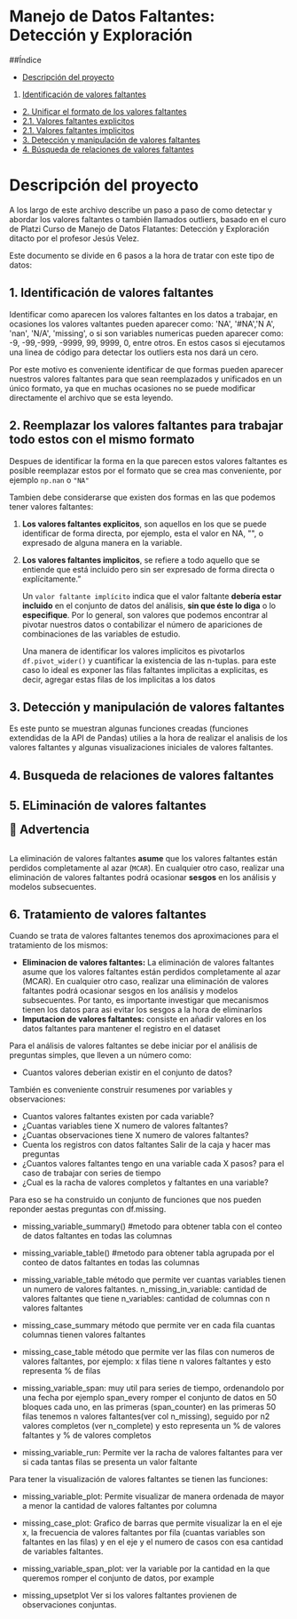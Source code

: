 # Manejo de Datos Faltantes: Detección y Exploración

##Índice

* [Descripción del proyecto](#descripción-del-proyecto)
1. [Identificación de valores faltantes](#identificación-de-valores-faltantes)
* [2. Unificar el formato de los valores faltantes](#Unificar-el-formato-de-valores-faltantes)
* [2.1. Valores faltantes explicitos](#Valores-faltantes-explicitos)
* [2.1. Valores faltantes implicitos](#Valores-faltantes-explicitos)
* [3. Detección y manipulación de valores faltantes](#Detección-y-manipulación-de-valores-faltantes)
* [4. Búsqueda de relaciones de valores faltantes](#Busqueda-de-relaciones-de-valores-faltantes)

# Descripción del proyecto 
A los largo de este archivo describe un paso a paso de como detectar y abordar los valores faltantes o también llamados outliers, basado en el curo de Platzi Curso de Manejo de Datos Flatantes: Detección y Exploración ditacto por el profesor Jesús Velez.

Este documento se divide en 6 pasos a la hora de tratar con este tipo de datos:

## 1. Identificación de valores faltantes
Identificar como aparecen los valores faltantes en los datos a trabajar, en ocasiones los valores valtantes pueden aparecer como: 'NA', '#NA','N A', 'nan', 'N/A', 'missing',  o si son variables numericas pueden aparecer como: -9, -99,-999, -9999, 99, 9999, 0, entre otros. En estos casos si ejecutamos una linea de código para detectar los outliers esta nos dará un cero. 

Por este motivo es conveniente identificar de que formas pueden aparecer nuestros valores faltantes para que sean reemplazados y unificados en un único formato, ya que en muchas ocasiones no se puede modificar directamente el archivo que se esta leyendo.

## 2. Reemplazar los valores faltantes para trabajar todo estos con el mismo formato
Despues de identificar la forma en la que parecen estos valores faltantes es posible reemplazar estos por el formato que se crea mas conveniente, por ejemplo ```np.nan``` o ```"NA"```

Tambien debe considerarse que existen dos formas en las que podemos tener valores faltantes:
1. **Los valores faltantes explicitos**, son aquellos en los que se puede identificar de forma directa, por ejemplo, esta el valor en NA, "", o expresado de alguna manera en la variable.
2. **Los valores faltantes implicitos**, se refiere a todo aquello que se entiende que está incluido
pero sin ser expresado de forma directa o explícitamente.”

     Un <code>valor faltante implícito</code> indica que el valor faltante <b>debería estar incluido</b>
    en el conjunto de datos del análisis, <b>sin que éste lo diga</b> o lo <b>especifique</b>.
    Por lo general, son valores que podemos encontrar al pivotar nuestros datos
    o contabilizar el número de apariciones de combinaciones de las variables de estudio.
    </p>

    Una manera de identificar los valores implicitos es pivotarlos ```  df.pivot_wider()``` y cuantificar la existencia de las n-tuplas. para este caso lo ideal es exponer las filas faltantes implicitas a explicitas, es decir, agregar estas filas de los implicitas a los datos


## 3. Detección y manipulación de valores faltantes 

Es este punto se muestran algunas funciones creadas (funciones extendidas de la API de Pandas) utilies a la hora de realizar el analisis de los valores faltantes y algunas visualizaciones iniciales de valores faltantes.

## 4. Busqueda de relaciones de valores faltantes

## 5. ELiminación de valores faltantes
<div class="alert alert-warning", role="alert">
    <b style="font-size: 1.5em;">🚧 Advertencia</b>
    <br>
    <br>
    <p>
    La eliminación de valores faltantes <b>asume</b> que los valores faltantes están perdidos
    completamente al azar (<code>MCAR</code>). En cualquier otro caso, realizar una
    eliminación de valores faltantes podrá ocasionar <b>sesgos</b> en los
    análisis y modelos subsecuentes.
    </p>
</div>

## 6. Tratamiento de valores faltantes

Cuando se trata de valores faltantes tenemos dos aproximaciones para el tratamiento de los mismos:

* **Eliminacion de valores faltantes:** La eliminación de valores faltantes asume que los valores faltantes están perdidos completamente al azar (MCAR). En cualquier otro caso, realizar una eliminación de valores faltantes podrá ocasionar sesgos en los análisis y modelos subsecuentes. Por tanto, es importante investigar que mecanismos tienen los datos para asi evitar los sesgos a la hora de eliminarlos
* **Imputacion de valores faltantes:** consiste en añadir valores en los datos faltantes para mantener el registro en el dataset

Para el análisis de valores faltantes se debe iniciar por el análisis de preguntas simples, que lleven a un número como:

* Cuantos valores deberian existir en el conjunto de datos?

También es conveniente construir resumenes por variables y observaciones:

* Cuantos valores faltantes existen por cada variable?
* ¿Cuantas variables tiene X numero de valores faltantes?
* ¿Cuantas observaciones tiene X numero de valores faltantes?
* Cuenta los registros con datos faltantes
Salir de la caja y hacer mas preguntas
* ¿Cuantos valores faltantes tengo en una variable cada X pasos? para el caso de trabajar con series de tiempo
* ¿Cual es la racha de valores completos y faltantes en una variable?

Para eso se ha construido un conjunto de funciones que nos pueden reponder aestas preguntas con df.missing.


* missing_variable_summary() #metodo para obtener tabla con el conteo de datos faltantes en todas las columnas

* missing_variable_table() #metodo para obtener tabla agrupada por el conteo de datos faltantes en todas las columnas

* missing_variable_table método que permite ver cuantas variables tienen un numero de valores faltantes.
 n_missing_in_variable: cantidad de valores faltantes que tiene
 n_variables: cantidad de columnas con n valores faltantes
 
* missing_case_summary método que permite ver en cada fila cuantas columnas  tienen valores faltantes

* missing_case_table método que permite ver las filas con numeros de valores faltantes, por ejemplo: x filas tiene n valores faltantes y esto representa % de filas

* missing_variable_span: muy util para series de tiempo, ordenandolo por una fecha por ejemplo span_every romper el conjunto de datos en 50 bloques cada uno, en las primeras (span_counter) en las primeras 50 filas tenemos n valores faltantes(ver col n_missing), seguido por n2 valores completos (ver n_complete) y esto representa un % de valores faltantes y % de valores completos

* missing_variable_run: Permite ver la racha de valores faltantes para ver si cada tantas filas se presenta un valor faltante

Para tener la visualización de valores faltantes se tienen las funciones:

* missing_variable_plot: Permite visualizar de manera ordenada de mayor a menor la cantidad de valores faltantes por columna

* missing_case_plot: Grafico de barras que permite visualizar la en el eje x, la frecuencia de valores faltantes por fila (cuantas variables son faltantes en las filas) y en el eje y el numero de casos con esa cantidad de variables faltantes.

* missing_variable_span_plot: ver la variable por la cantidad en la que queremos romper el conjunto de datos, por example 

* missing_upsetplot Ver si los valores faltantes provienen de observaciones conjuntas. 




